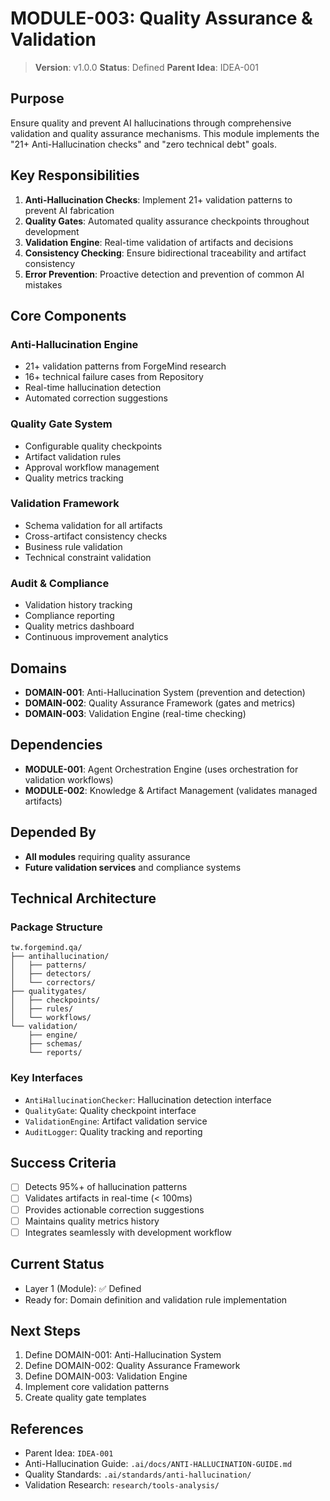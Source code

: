 # MODULE-003: Quality Assurance & Validation

> **Version**: v1.0.0
> **Status**: Defined
> **Parent Idea**: IDEA-001

## Purpose

Ensure quality and prevent AI hallucinations through comprehensive validation and quality assurance mechanisms. This module implements the "21+ Anti-Hallucination checks" and "zero technical debt" goals.

## Key Responsibilities

1. **Anti-Hallucination Checks**: Implement 21+ validation patterns to prevent AI fabrication
2. **Quality Gates**: Automated quality assurance checkpoints throughout development
3. **Validation Engine**: Real-time validation of artifacts and decisions
4. **Consistency Checking**: Ensure bidirectional traceability and artifact consistency
5. **Error Prevention**: Proactive detection and prevention of common AI mistakes

## Core Components

### Anti-Hallucination Engine
- 21+ validation patterns from ForgeMind research
- 16+ technical failure cases from Repository
- Real-time hallucination detection
- Automated correction suggestions

### Quality Gate System
- Configurable quality checkpoints
- Artifact validation rules
- Approval workflow management
- Quality metrics tracking

### Validation Framework
- Schema validation for all artifacts
- Cross-artifact consistency checks
- Business rule validation
- Technical constraint validation

### Audit & Compliance
- Validation history tracking
- Compliance reporting
- Quality metrics dashboard
- Continuous improvement analytics

## Domains

- **DOMAIN-001**: Anti-Hallucination System (prevention and detection)
- **DOMAIN-002**: Quality Assurance Framework (gates and metrics)
- **DOMAIN-003**: Validation Engine (real-time checking)

## Dependencies

- **MODULE-001**: Agent Orchestration Engine (uses orchestration for validation workflows)
- **MODULE-002**: Knowledge & Artifact Management (validates managed artifacts)

## Depended By

- **All modules** requiring quality assurance
- **Future validation services** and compliance systems

## Technical Architecture

### Package Structure
```
tw.forgemind.qa/
├── antihallucination/
│   ├── patterns/
│   ├── detectors/
│   └── correctors/
├── qualitygates/
│   ├── checkpoints/
│   ├── rules/
│   └── workflows/
└── validation/
    ├── engine/
    ├── schemas/
    └── reports/
```

### Key Interfaces
- `AntiHallucinationChecker`: Hallucination detection interface
- `QualityGate`: Quality checkpoint interface
- `ValidationEngine`: Artifact validation service
- `AuditLogger`: Quality tracking and reporting

## Success Criteria

- [ ] Detects 95%+ of hallucination patterns
- [ ] Validates artifacts in real-time (< 100ms)
- [ ] Provides actionable correction suggestions
- [ ] Maintains quality metrics history
- [ ] Integrates seamlessly with development workflow

## Current Status

- Layer 1 (Module): ✅ Defined
- Ready for: Domain definition and validation rule implementation

## Next Steps

1. Define DOMAIN-001: Anti-Hallucination System
2. Define DOMAIN-002: Quality Assurance Framework
3. Define DOMAIN-003: Validation Engine
4. Implement core validation patterns
5. Create quality gate templates

## References

- Parent Idea: `IDEA-001`
- Anti-Hallucination Guide: `.ai/docs/ANTI-HALLUCINATION-GUIDE.md`
- Quality Standards: `.ai/standards/anti-hallucination/`
- Validation Research: `research/tools-analysis/`